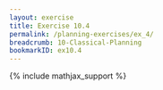 ```yaml
---
layout: exercise
title: Exercise 10.4
permalink: /planning-exercises/ex_4/
breadcrumb: 10-Classical-Planning
bookmarkID: ex10.4
---
```


{% include mathjax_support %}
